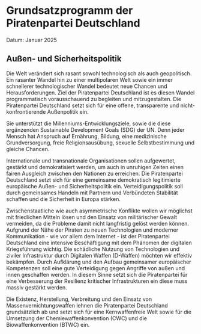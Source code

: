 # Grundsatzprogramm der Piratenpartei Deutschland
Datum: Januar 2025

## Außen- und Sicherheitspolitik 

Die Welt verändert sich rasant sowohl technologisch als auch geopolitisch. Ein rasanter Wandel hin zu einer multipolaren Welt sowie ein immer schnellerer technologischer Wandel bedeutet neue Chancen und Herausforderungen. Ziel der Piratenpartei Deutschland ist es diesen Wandel programmatisch vorausschauend zu begleiten und mitzugestalten. Die Piratenpartei Deutschland setzt sich für eine offene, transparente und nicht-konfrontierende Außenpolitik ein.

Sie unterstützt die Millenniums-Entwicklungsziele, sowie die diese ergänzenden Sustainable Development Goals (SDG) der UN. Denn jeder Mensch hat Anspruch auf Ernährung, Bildung, eine medizinische Grundversorgung, freie Religionsausübung, sexuelle Selbstbestimmung und gleiche Chancen.

Internationale und transnationale Organisationen sollen aufgewertet, gestärkt und demokratisiert werden, um auch in unruhigen Zeiten einen fairen Ausgleich zwischen den Nationen zu erreichen. Die Piratenpartei Deutschland setzt sich für eine gemeinsame demokratisch legitimierte europäische Außen- und Sicherheitspolitik ein. Verteidigungspolitik soll durch gemeinsames Handeln mit Partnern und Verbündeten Stabilität schaffen und die Sicherheit in Europa stärken.

Zwischenstaatliche wie auch asymmetrische Konflikte wollen wir möglichst mit friedlichen Mitteln lösen und den Einsatz von militärischer Gewalt vermeiden, da die Probleme damit nicht langfristig gelöst werden können. Aufgrund der Nähe der Piraten zu neuen Technologien und moderner Kommunikation - wie vor allem dem Internet - ist der Piratenpartei Deutschland eine intensive Beschäftigung mit dem Phänomen der digitalen Kriegsführung wichtig. Die schädliche Nutzung von Technologien und ziviler Infrastruktur durch Digitalen Waffen (D-Waffen) möchten wir effektiv bekämpfen. Durch Aufklärung und den Aufbau gemeinsamer europäischer Kompetenzen soll eine gute Verteidigung gegen Angriffe von außen und innen geschaffen werden. In diesem Sinne setzt sich die Piratenpartei für eine Verbesserung der Resilienz kritischer Infrastrukturen ein diese muss massiv gestärkt werden.

Die Existenz, Herstellung, Verbreitung und den Einsatz von Massenvernichtungswaffen lehnen die Piratenpartei Deutschland grundsätzlich ab und setzt sich für eine Kernwaffenfreie Welt sowie für die Umsetzung der Chemiewaffenkonvention (CWC) und die Biowaffenkonvention (BTWC) ein.


